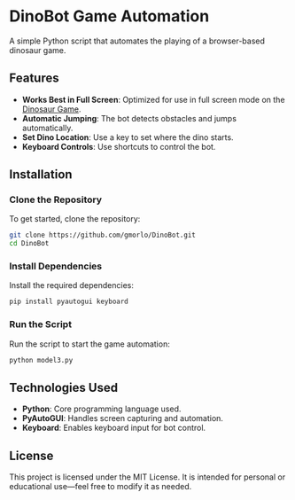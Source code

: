 # DinoBot Game Automation

A simple Python script that automates the playing of a browser-based dinosaur game.

## Features

- **Works Best in Full Screen**: Optimized for use in full screen mode on the [Dinosaur Game](https://elgoog.im/dinosaur-game/).
- **Automatic Jumping**: The bot detects obstacles and jumps automatically.
- **Set Dino Location**: Use a key to set where the dino starts.
- **Keyboard Controls**: Use shortcuts to control the bot.

## Installation

### Clone the Repository
To get started, clone the repository:

```sh
git clone https://github.com/gmorlo/DinoBot.git
cd DinoBot
```

### Install Dependencies
Install the required dependencies:

```sh
pip install pyautogui keyboard
```

### Run the Script
Run the script to start the game automation:

```sh
python model3.py
```

## Technologies Used

- **Python**: Core programming language used.
- **PyAutoGUI**: Handles screen capturing and automation.
- **Keyboard**: Enables keyboard input for bot control.

## License

This project is licensed under the MIT License. It is intended for personal or educational use—feel free to modify it as needed.

